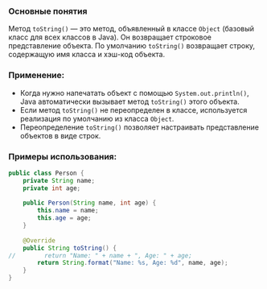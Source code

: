 ### Основные понятия

Метод `toString()` — это метод, объявленный в классе `Object` (базовый класс для всех классов в Java). Он возвращает строковое представление объекта. По умолчанию `toString()` возвращает строку, содержащую имя класса и хэш-код объекта.
### Применение:

- Когда нужно напечатать объект с помощью `System.out.println()`, Java автоматически вызывает метод `toString()` этого объекта.
- Если метод `toString()` не переопределен в классе, используется реализация по умолчанию из класса `Object`.
- Переопределение `toString()` позволяет настраивать представление объектов в виде строк.
### Примеры использования:

```java
public class Person {  
    private String name;  
    private int age;  
  
    public Person(String name, int age) {  
        this.name = name;  
        this.age = age;  
    }  
  
    @Override  
    public String toString() {  
//        return "Name: " + name + ", Age: " + age;  
        return String.format("Name: %s, Age: %d", name, age);  
    }  
}
```

